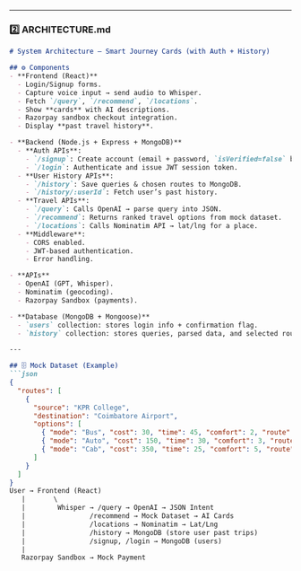 
---

### 2️⃣ ARCHITECTURE.md  

```markdown
# System Architecture – Smart Journey Cards (with Auth + History)

## ⚙️ Components
- **Frontend (React)**
  - Login/Signup forms.
  - Capture voice input → send audio to Whisper.
  - Fetch `/query`, `/recommend`, `/locations`.
  - Show **cards** with AI descriptions.
  - Razorpay sandbox checkout integration.
  - Display **past travel history**.

- **Backend (Node.js + Express + MongoDB)**
  - **Auth APIs**:
    - `/signup`: Create account (email + password, `isVerified=false` by default).
    - `/login`: Authenticate and issue JWT session token.
  - **User History APIs**:
    - `/history`: Save queries & chosen routes to MongoDB.
    - `/history/:userId`: Fetch user’s past history.
  - **Travel APIs**:
    - `/query`: Calls OpenAI → parse query into JSON.
    - `/recommend`: Returns ranked travel options from mock dataset.
    - `/locations`: Calls Nominatim API → lat/lng for a place.
  - **Middleware**:
    - CORS enabled.
    - JWT-based authentication.
    - Error handling.

- **APIs**
  - OpenAI (GPT, Whisper).
  - Nominatim (geocoding).
  - Razorpay Sandbox (payments).

- **Database (MongoDB + Mongoose)**
  - `users` collection: stores login info + confirmation flag.
  - `history` collection: stores queries, parsed data, and selected routes.

---

## 🗄️ Mock Dataset (Example)
```json
{
  "routes": [
    {
      "source": "KPR College",
      "destination": "Coimbatore Airport",
      "options": [
        { "mode": "Bus", "cost": 30, "time": 45, "comfort": 2, "route": ["KPR College", "Peelamedu", "Airport"] },
        { "mode": "Auto", "cost": 150, "time": 30, "comfort": 3, "route": ["KPR College", "Airport"] },
        { "mode": "Cab", "cost": 350, "time": 25, "comfort": 5, "route": ["KPR College", "Avinashi Road", "Airport"] }
      ]
    }
  ]
}
User → Frontend (React)
   |       \
   |        Whisper → /query → OpenAI → JSON Intent
   |                /recommend → Mock Dataset → AI Cards
   |                /locations → Nominatim → Lat/Lng
   |                /history → MongoDB (store user past trips)
   |                /signup, /login → MongoDB (users)
   |
   Razorpay Sandbox → Mock Payment
